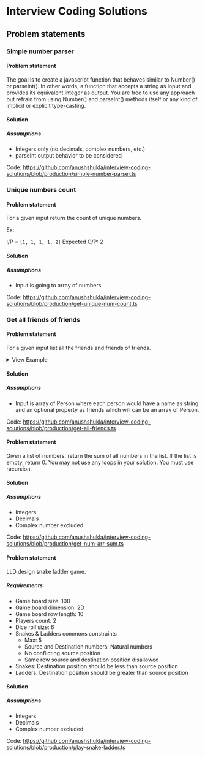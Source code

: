 # Interview Coding Solutions

## Problem statements

### Simple number parser

#### Problem statement

The goal is to create a javascript function that behaves similar to Number() or parseInt(). In other words; a function that accepts a string as input and provides its equivalent integer as output. You are free to use any approach but refrain from using Number() and parseInt() methods itself or any kind of implicit or explicit type-casting.

#### Solution

##### Assumptions
- Integers only (no decimals, complex numbers, etc.)
- parseInt output behavior to be considered

Code: https://github.com/anushshukla/interview-coding-solutions/blob/production/simple-number-parser.ts

### Unique numbers count

#### Problem statement

For a given input return the count of unique numbers.

Ex:

I/P = `[1, 1, 1, 1, 2]`
Expected O/P: 2


#### Solution

##### Assumptions
- Input is going to array of numbers

Code: https://github.com/anushshukla/interview-coding-solutions/blob/production/get-unique-num-count.ts

### Get all friends of friends

#### Problem statement

For a given input list all the friends and friends of friends.

<details>
    <summary>View Example</summary>

I/P =
```json
[{"name":"Rahul","friends":[{"name":"Manasi","friends":[{"name":"Madhura","friends":[{"name":"Shubham"}]}]}]},{"name":"Pinky","friends":[{"name":"Anoop","friends":[{"name":"Ram"}]},{"name":"Sham"}]},{"name":"Dinesh","friends":[{"name":"Geeta","friends":[{"name":"Anurag"},{"name":"Vishal","friends":[{"name":"Vaishnavi"}]}]},{"name":"Rupesh","friends":[{"name":"Akshay"}]}]},{"name":"Bittu","friends":[{"name":"Vineet","friends":[{"name":"Pankaj"}]},{"name":"Tony"}]}]
```

Expected O/P: `['Rahul', 'Manasi', 'Madhura', 'Shubham', 'Pinky', 'Anoop', 'Sham', 'Ram', 'Dinesh', 'Geeta', 'Rupesh', 'Anurag', 'Vishal', 'Akshay', 'Vaishnavi', 'Bittu', 'Vineet', 'Tony', 'Pankaj']`
</details>

#### Solution

##### Assumptions
- Input is array of Person where each person would have a name as string and an optional property as friends which will can be an array of Person.

Code: https://github.com/anushshukla/interview-coding-solutions/blob/production/get-all-friends.ts

#### Problem statement

Given a list of numbers, return the sum of all numbers in the list. If the list is empty, return 0. You may not use any loops in your solution. You must use recursion.

#### Solution

##### Assumptions
- Integers
- Decimals
- Complex number excluded

Code: https://github.com/anushshukla/interview-coding-solutions/blob/production/get-num-arr-sum.ts

#### Problem statement

LLD design snake ladder game.

##### Requirements

- Game board size: 100
- Game board dimension: 2D
- Game board row length: 10
- Players count: 2
- Dice roll size: 6
- Snakes & Ladders commons constraints
    - Max: 5
    - Source and Destination numbers: Natural numbers
    - No conflicting source position
    - Same row source and destination position disallowed
- Snakes: Destination position should be less than source position
- Ladders: Destination position should be greater than source position

#### Solution

##### Assumptions
- Integers
- Decimals
- Complex number excluded

Code: https://github.com/anushshukla/interview-coding-solutions/blob/production/play-snake-ladder.ts
